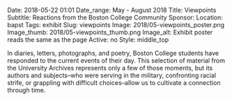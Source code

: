 Date: 2018-05-22 01:01 
Date_range: May - August 2018
Title: Viewpoints
Subtitle: Reactions from the Boston College Community
Sponsor: 
Location: bapst
Tags: exhibit
Slug: viewpoints
Image: 2018/05-viewpoints_poster.png
Image_thumb: 2018/05-viewpoints_thumb.png
Image_alt: Exhibit poster reads the same as the page
Active: no
Style: middle_top

In diaries, letters, photographs, and poetry, Boston College students have responded to the current events of their day. This selection of material from the University Archives represents only a few of those moments, but its authors and subjects–who were serving in the military, confronting racial strife, or grappling with difficult choices–allow us to cultivate a connection through time.